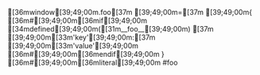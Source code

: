 [36mwindow[39;49;00m.foo[37m [39;49;00m=[37m [39;49;00m{
[36m#[39;49;00m[36mif[39;49;00m [34mdefined[39;49;00m([31m__foo__[39;49;00m)
[37m  [39;49;00m[33m'key'[39;49;00m:[37m [39;49;00m[33m'value'[39;49;00m
[36m#[39;49;00m[36mendif[39;49;00m
}
[36m#[39;49;00m[36mliteral[39;49;00m #foo
